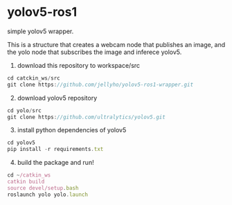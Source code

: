 # yolov5-ros1

simple yolov5 wrapper.

This is a structure that creates a webcam node that publishes an image, and the yolo node that subscribes the image and inferece yolov5.


1) download this repository to workspace/src

```jsx
cd catckin_ws/src
git clone https://github.com/jellyho/yolov5-ros1-wrapper.git
```

2) download yolov5 repository

```jsx
cd yolo/src
git clone https://github.com/ultralytics/yolov5.git
```

3) install python dependencies of yolov5

```jsx
cd yolov5
pip install -r requirements.txt
```

4) build the package and run!

```jsx
cd ~/catkin_ws
catkin build
source devel/setup.bash
roslaunch yolo yolo.launch
```
